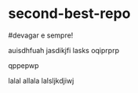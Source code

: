 # second-best-repo


#devagar e sempre!

auisdhfuah
jasdikjfi
lasks
oqiprprp

qppepwp 

lalal 
allala
lalsljkdjiwj

